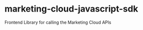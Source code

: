 marketing-cloud-javascript-sdk
==============================

Frontend Library for calling the Marketing Cloud APIs